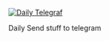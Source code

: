 [![Daily Telegraf](https://github.com/Lorezz/daily-telegraf/actions/workflows/node.js.yml/badge.svg?event=schedule)](https://github.com/Lorezz/daily-telegraf/actions/workflows/node.js.yml)

Daily Send stuff to telegram
